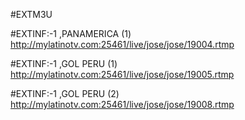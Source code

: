 #EXTM3U

#EXTINF:-1 ,PANAMERICA (1)
http://mylatinotv.com:25461/live/jose/jose/19004.rtmp

#EXTINF:-1 ,GOL PERU (1)
http://mylatinotv.com:25461/live/jose/jose/19005.rtmp

#EXTINF:-1 ,GOL PERU (2)
http://mylatinotv.com:25461/live/jose/jose/19008.rtmp
